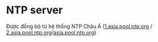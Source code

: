 # NTP server

Được đồng bộ từ hệ thống NTP Châu Á ([1.asia.pool.ntp.org](http://1.asia.pool.ntp.org/) / [2.asia.pool.ntp.org](http://2.asia.pool.ntp.org/)/[asia.pool.ntp.org](http://asia.pool.ntp.org/))
